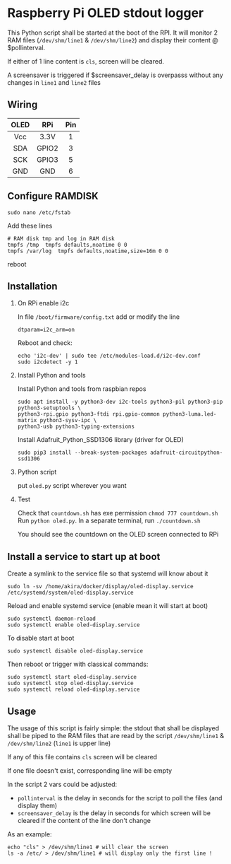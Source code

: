 # Raspberry Pi OLED stdout logger

This Python script shall be started at the boot of the RPI. It will monitor 2 RAM files (`/dev/shm/line1` & `/dev/shm/line2`) and display their content @ $pollinterval.

If either of 1 line content is `cls`, screen will be cleared.

A screensaver is triggered if $screensaver_delay is overpasss without any changes in `line1` and `line2` files

## Wiring

|OLED | RPi   | Pin |
|:---:|:-----:|:---:|
|Vcc  | 3.3V  | 1   |
|SDA  | GPIO2 | 3   |
|SCK  | GPIO3 | 5   |
|GND  | GND   | 6   |


## Configure RAMDISK

```
sudo nano /etc/fstab
```

Add these lines

```
# RAM disk tmp and log in RAM disk
tmpfs /tmp  tmpfs defaults,noatime 0 0
tmpfs /var/log  tmpfs defaults,noatime,size=16m 0 0
```


reboot

## Installation

1. On RPi enable i2c

    In file `/boot/firmware/config.txt` add or modify the line

    ```
    dtparam=i2c_arm=on
    ```

    Reboot and check:

    ```
    echo 'i2c-dev' | sudo tee /etc/modules-load.d/i2c-dev.conf
    sudo i2cdetect -y 1
    ```

2. Install Python and tools

    Install Python and tools from raspbian repos
    ```
    sudo apt install -y python3-dev i2c-tools python3-pil python3-pip python3-setuptools \
    python3-rpi.gpio python3-ftdi rpi.gpio-common python3-luma.led-matrix python3-sysv-ipc \
    python3-usb python3-typing-extensions
    ```

    Install Adafruit_Python_SSD1306 library (driver for OLED)

    ```
    sudo pip3 install --break-system-packages adafruit-circuitpython-ssd1306
    ```

3. Python script

    put `oled.py` script wherever you want

4. Test

    Check that `countdown.sh` has exe permission `chmod 777 countdown.sh`
    Run `python oled.py`. 
    In a separate terminal, run `./countdown.sh`
    
    You should see the countdown on the OLED screen connected to RPi

## Install a service to start up at boot

Create a symlink to the service file so that systemd will know about it

```
sudo ln -sv /home/akira/docker/display/oled-display.service /etc/systemd/system/oled-display.service
```

Reload and enable systemd service (enable mean it will start at boot)

```
sudo systemctl daemon-reload
sudo systemctl enable oled-display.service
```

To disable start at boot

```
sudo systemctl disable oled-display.service
```

Then reboot or trigger with classical commands:

```
sudo systemctl start oled-display.service
sudo systemctl stop oled-display.service
sudo systemctl reload oled-display.service
```


## Usage

The usage of this script is fairly simple: the stdout that shall be displayed shall be piped to the RAM files that are read by the script `/dev/shm/line1` & `/dev/shm/line2` (`line1` is upper line)

If any of this file contains `cls` screen will be cleared

If one file doesn't exist, corresponding line will be empty

In the script 2 vars could be adjusted:
 - `pollinterval` is the delay in seconds for the script to poll the files (and display them)
 - `screensaver_delay` is the delay in seconds for which screen will be cleared if the content of the line don't change

As an example:

```
echo "cls" > /dev/shm/line1 # will clear the screen
ls -a /etc/ > /dev/shm/line1 # will display only the first line !
```
